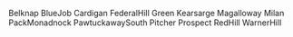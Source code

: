 Belknap
BlueJob
Cardigan
FederalHill
Green
Kearsarge
Magalloway
Milan
PackMonadnock
PawtuckawaySouth
Pitcher
Prospect
RedHill
WarnerHill
